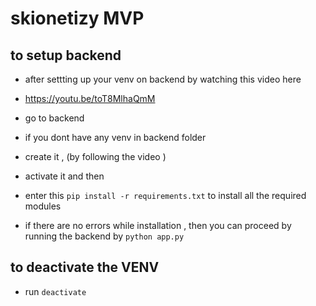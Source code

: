 # skionetizy MVP

## to setup backend

- after settting up your venv on backend by watching this video here

- https://youtu.be/toT8MlhaQmM

- go to backend
- if you dont have any venv in backend folder

- create it , (by following the video )

- activate it and then

- enter this `pip install -r requirements.txt` to install all the required modules

- if there are no errors while installation , then you can proceed by running the backend by `python app.py`

## to deactivate the VENV

- run `deactivate`
